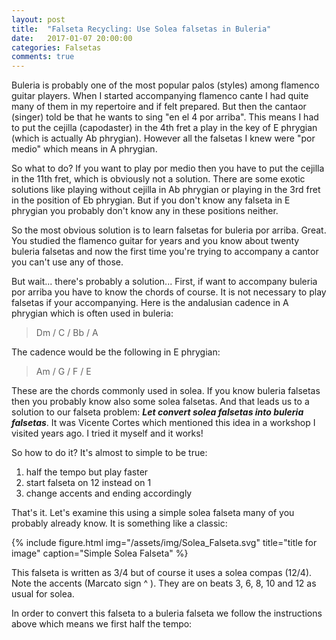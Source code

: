 ```yaml
---
layout: post
title:  "Falseta Recycling: Use Solea falsetas in Buleria"
date:   2017-01-07 20:00:00
categories: Falsetas
comments: true
---
```


Buleria is probably one of the most popular palos (styles) among flamenco guitar players. When I started accompanying flamenco cante I had quite many of them in my repertoire and if felt prepared. But then the cantaor (singer) told be that he wants to sing "en el 4 por arriba". This means I had to put the cejilla (capodaster) in the 4th fret a play in the key of E phrygian (which is actually Ab phrygian). However all the falsetas I knew were "por medio" which means in A phrygian. 

So what to do? If you want to play por medio then you have to put the cejilla in the 11th fret, which is obviously not a solution. There are some exotic solutions like playing without cejilla in Ab phrygian or playing in the 3rd fret in the position of Eb phrygian. But if you don't know any falseta in E phrygian you probably don't know any in these positions neither.

So the most obvious solution is to learn falsetas for buleria por arriba. Great. You studied the flamenco guitar for years and you know about twenty buleria falsetas and now the first time you're trying to accompany a cantor you can't use any of those.

But wait... there's probably a solution... First, if want to accompany buleria por arriba you have to know the chords of course. It is not necessary to play falsetas if your accompanying. Here is the andalusian cadence in A phrygian which is often used in buleria:

> Dm / C / Bb / A

The cadence would be the following in E phrygian:

> Am / G / F / E

These are the chords commonly used in solea. If you know buleria falsetas then you probably know also some solea falsetas. And that leads us to a solution to our falseta problem: ***Let convert solea falsetas into buleria falsetas***. It was Vicente Cortes which mentioned this idea in a workshop I visited years ago. I tried it myself and it works!

So how to do it? It's almost to simple to be true:

1. half the tempo but play faster
2. start falseta on 12 instead on 1
3. change accents and ending accordingly

That's it. Let's examine this using a simple solea falseta many of you probably already know. It is something like a classic:

{% include figure.html
            img="/assets/img/Solea_Falseta.svg"
            title="title for image"
            caption="Simple Solea Falseta" %}


This falseta is written as 3/4 but of course it uses a solea compas (12/4). Note the accents (Marcato sign ^ ). They are on beats 3, 6, 8, 10 and 12 as usual for solea.

In order to convert this falseta to a buleria falseta we follow the instructions above which means we first half the tempo:





